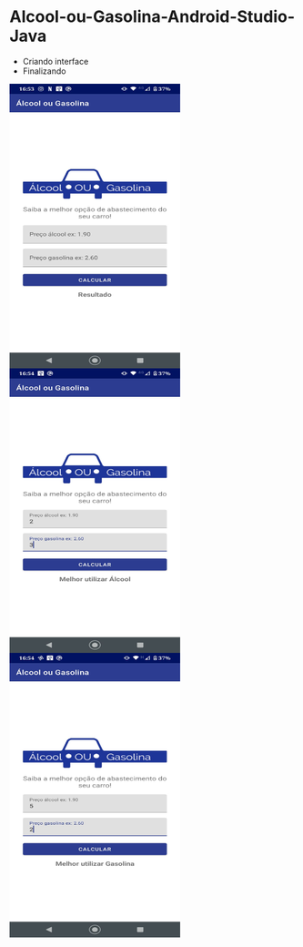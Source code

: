 # Alcool-ou-Gasolina-Android-Studio-Java

- Criando interface
- Finalizando

<div>
 <img align="left"  height="500" width="300" src="img1.jpeg">
 <img align="left"  height="500" width="300" src="img2.jpeg">
 <img align="left"  height="500" width="300" src="img3.jpeg">
</div>
